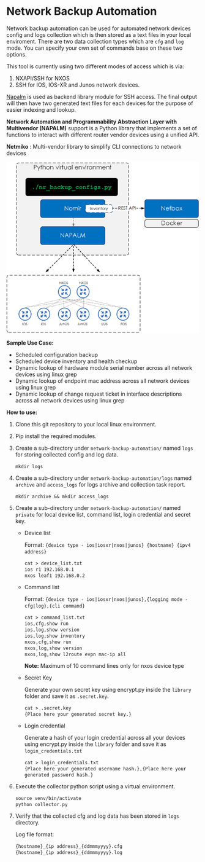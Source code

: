 # Network Backup Automation

Network backup automation can be used for automated network devices config and logs collection which is then stored as a text files in your local enviroment. There are two data collection types which are `cfg` and `log` mode. You can specify your own set of commands base on  these two options. 

This tool is currently using two different modes of access which is via:
1. NXAPI/SSH for NXOS
2. SSH for IOS, IOS-XR and Junos network devices. 

[Napalm](https://github.com/napalm-automation/napalm) is used as backend library module for SSH access. The final output will then have two generated text files for each devices for the purpose of easier indexing and lookup.

**Network Automation and Programmability Abstraction Layer with Multivendor (NAPALM)** support is a Python library that implements a set of functions to interact with different router vendor devices using a unified API.

**Netmiko** : Multi-vendor library to simplify CLI connections to network devices

![Diagram](./diagram.png)

**Sample Use Case:**
- Scheduled configuration backup
- Scheduled device inventory and health checkup
- Dynamic lookup of hardware module serial number across all network devices using linux grep
- Dynamic lookup of endpoint mac address across all network devices using linux grep
- Dynamic lookup of change request ticket in interface descriptions across all network devices using linux grep

**How to use:**

1. Clone this git repository to your local linux environment.
2. Pip install the required modules.
3. Create a sub-directory under `network-backup-automation/` named `logs` for storing collected config and log data.

   ```
   mkdir logs
   ```
4. Create a sub-directory under `network-backup-automation/logs` named `archive` and `access_logs` for logs archive and collection task report.

   ```
   mkdir archive && mkdir access_logs
   ```

5. Create a sub-directory under `network-backup-automation/` named `private` for local device list, command list, login credential and secret key. 

    - Device list 
    
        Format: `{device type - ios|iosxr|nxos|junos} {hostname} {ipv4 address}`

        ```
        cat > device_list.txt
        ios r1 192.168.0.1
        nxos leaf1 192.168.0.2
        ```      

    - Command list

        Format: `{device type - ios|iosxr|nxos|junos},{logging mode - cfg|log},{cli command}`

        ```
        cat > command_list.txt
        ios,cfg,show run
        ios,log,show version
        ios,log,show inventory
        nxos,cfg,show run
        nxos,log,show version
        nxos,log,show l2route evpn mac-ip all
        ```
        **Note:** Maximum of 10 command lines only for nxos device type
    
    - Secret Key

        Generate your own secret key using encrypt.py inside the `library` folder and save it as `.secret.key`.

        ```
        cat > .secret.key
        {Place here your generated secret key.}
        ```        

    - Login credential

        Generate a hash of your login credential across all your devices using  encrypt.py inside the `library` folder and save it as `login_credentials.txt`

        ```
        cat > login_credentials.txt
        {Place here your generated username hash.},{Place here your generated password hash.}
        ```    

6. Execute the collector python script using a virtual environment.
   ```
   source venv/bin/activate
   python collector.py
   ```

7. Verify that the collected cfg and log data has been stored in `logs` directory.

   Log file format:
   ```
   {hostname}_{ip address}_{ddmmmyyyy}.cfg
   {hostname}_{ip address}_{ddmmmyyyy}.log
   ```


